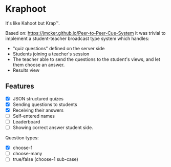# Kraphoot

It's like Kahoot but Krap™.

Based on: https://jmcker.github.io/Peer-to-Peer-Cue-System it was trivial to implement a student-teacher broadcast type system which handles:

- "quiz questions" defined on the server side
- Students joining a teacher's session
- The teacher able to send the questions to the student's views, and let them choose an answer.
- Results view


## Features

- [x] JSON structured quizes
- [x] Sending questions to students
- [x] Receiving their answers
- [ ] Self-entered names
- [ ] Leaderboard
- [ ] Showing correct answer student side.

Question types:

- [x] choose-1
- [ ] choose-many
- [ ] true/false (choose-1 sub-case)